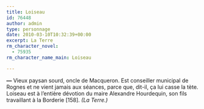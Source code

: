 ```yaml
---
title: Loiseau
id: 76448
author: admin
type: personnage
date: 2010-03-10T10:32:39+00:00
excerpt: La Terre
rm_character_novel:
  - 75935
rm_character_name_main: Loiseau

---
```

**—** Vieux paysan sourd, oncle de Macqueron. Est conseiller municipal de Rognes et ne vient jamais aux séances, parce que, dit-il, ça lui casse la tète. Loiseau est à l&rsquo;entière dévotion du maire Alexandre Hourdequin, son fils travaillant à la Borderie [158]. _(La Terre.)_